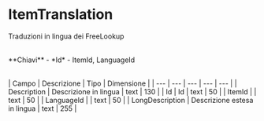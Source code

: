 # ItemTranslation

Traduzioni in lingua dei FreeLookup

<br>
**Chiavi**
- *Id*
- ItemId, LanguageId
<br><br>

| Campo | Descrizione | Tipo | Dimensione | 
| --- | --- | --- | --- | --- |
| Description | Descrizione in lingua  | text | 130 |
| Id | Id | text | 50 |
| ItemId |  | text | 50 |
| LanguageId |  | text | 50 |
| LongDescription | Descrizione estesa in lingua | text | 255 |


